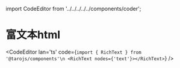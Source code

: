 import CodeEditor from '../../../../../components/coder';

# 富文本html

<CodeEditor lan='ts' code={`
import { RichText } from '@tarojs/components'\n
<RichText nodes={'text'}></RichText>
`} />
